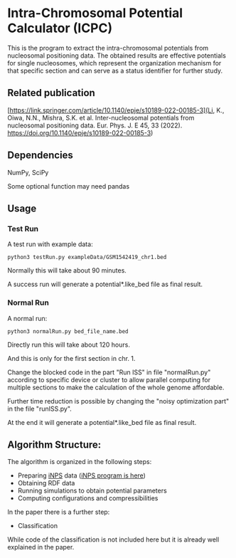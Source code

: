 # Intra-Chromosomal Potential Calculator (ICPC)
This is the program to extract the intra-chromosomal potentials from nucleosomal positioning data.
The obtained results are effective potentials for single nucleosomes, which represent the organization mechanism for that specific section and can serve as a status identifier for further study.
## Related publication
[https://link.springer.com/article/10.1140/epje/s10189-022-00185-3](Li, K., Oiwa, N.N., Mishra, S.K. et al. Inter-nucleosomal potentials from nucleosomal positioning data. Eur. Phys. J. E 45, 33 (2022). https://doi.org/10.1140/epje/s10189-022-00185-3)
## Dependencies
NumPy, SciPy

Some optional function may need pandas
## Usage
### Test Run
A test run with example data:
```
python3 testRun.py exampleData/GSM1542419_chr1.bed
```
Normally this will take about 90 minutes. 

A success run will generate a potential*.like_bed file as final result.
### Normal Run
A normal run:
```
python3 normalRun.py bed_file_name.bed
```
Directly run this will take about 120 hours.

And this is only for the first section in chr. 1.

Change the blocked code in the part "Run ISS" in file "normalRun.py" 
according to specific device or cluster to allow parallel computing 
for multiple sections to make the calculation of the whole 
genome affordable.

Further time reduction is possible by changing the "noisy 
optimization part" in the file "runISS.py". 

At the end it will generate a potential*.like_bed file as 
final result.
## Algorithm Structure:
The algorithm is organized in the following steps:
* Preparing [iNPS](https://www.nature.com/articles/ncomms5909) data ([iNPS program is here](http://www.picb.ac.cn/hanlab/iNPS.html))
* Obtaining RDF data
* Running simulations to obtain potential parameters
* Computing configurations and compressibilities

In the paper there is a further step:
* Classification

While code of the classification is not included here
but it is already well explained in the paper.

